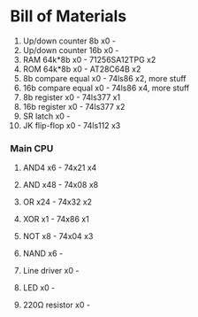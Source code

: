 # Bill of Materials
1. Up/down counter 8b   x0      - 
2. Up/down counter 16b  x0      - 
3. RAM 64k*8b           x0      - 71256SA12TPG  x2
4. ROM 64k*8b           x0      - AT28C64B      x2
5. 8b compare equal     x0      - 74ls86        x2, more stuff
6. 16b compare equal    x0      - 74ls86        x4, more stuff
7. 8b register          x0      - 74ls377       x1
8. 16b register         x0      - 74ls377       x2
9. SR latch             x0      - 
10. JK flip-flop        x0      - 74ls112       x3

### Main CPU
1. AND4                x6      - 74x21         x4
2. AND                 x48     - 74x08         x8
3. OR                  x24     - 74x32         x2
4. XOR                 x1      - 74x86         x1
5. NOT                 x8      - 74x04         x3
6. NAND                x6      - 

1. Line driver         x0      - 
2. LED                 x0      - 
3. 220Ω resistor       x0      - 
